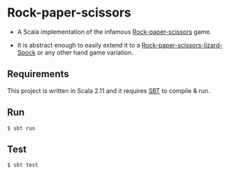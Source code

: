 # Rock-paper-scissors

- A Scala implementation of the infamous [Rock-paper-scissors](https://en.wikipedia.org/wiki/Rock-paper-scissors) game.

- It is abstract enough to easily extend it to a [Rock-paper-scissors-lizard-Spock](https://en.wikipedia.org/wiki/Rock-paper-scissors-lizard-Spock) or any other hand game variation.

## Requirements

This project is written in Scala 2.11 and it requires [SBT](http://www.scala-sbt.org/) to compile & run.

## Run

```
$ sbt run
```

## Test

```
$ sbt test
```